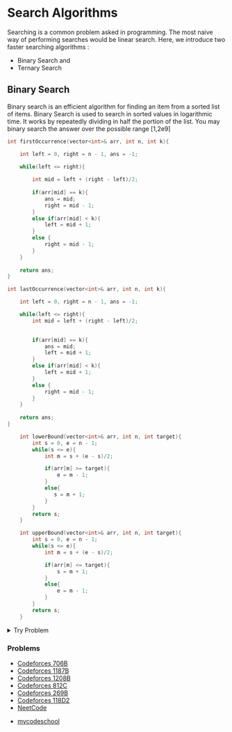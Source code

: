 # Search Algorithms

Searching is a common problem asked in programming. The most naive way of performing searches would be linear search. Here, we 
introduce two faster searching algorithms :

- Binary Search and
- Ternary Search


## Binary Search

Binary search is an efficient algorithm for finding an item from a sorted list of items. Binary Search is used to search in sorted
values in logarithmic time. It works by repeatedly dividing in half the portion of the list. You may binary search the answer over 
the possible range [1,2e9]

```c++
int firstOccurrence(vector<int>& arr, int n, int k){

    int left = 0, right = n - 1, ans = -1;

    while(left <= right){
    
        int mid = left + (right - left)/2;
        
        if(arr[mid] == k){
            ans = mid;
            right = mid - 1;
        }
        else if(arr[mid] < k){
            left = mid + 1;
        }
        else {
            right = mid - 1;
        }
    }
    
    return ans;
}
```
```c++
int lastOccurrence(vector<int>& arr, int n, int k){

    int left = 0, right = n - 1, ans = -1;

    while(left <= right){
        int mid = left + (right - left)/2;

                
        if(arr[mid] == k){
            ans = mid;
            left = mid + 1;
        }
        else if(arr[mid] < k){
            left = mid + 1;
        }
        else {
            right = mid - 1;
        }
    }
    
    return ans;
}
```

```c++
    int lowerBound(vector<int>& arr, int n, int target){
        int s = 0, e = n - 1;
        while(s <= e){
            int m = s + (e - s)/2;

            if(arr[m] >= target){
                e = m - 1;
            }
            else{
               s = m + 1; 
            }
        }
        return s;
    }
```

```c++
    int upperBound(vector<int>& arr, int n, int target){
        int s = 0, e = n - 1;
        while(s <= e){
            int m = s + (e - s)/2;

            if(arr[m] <= target){
                s = m + 1;
            }
            else{
                e = m - 1;
            }
        }
        return s;
    }
```

<details> <summary> Try Problem </summary>

 <br/>
  
[C. Maximum Median](https://codeforces.com/contest/1201/problem/C)

![image](https://user-images.githubusercontent.com/59710234/158400788-ef8cbbc6-a6b6-483d-9667-41e5f366a67d.png)
  
[Solution Code](https://ideone.com/LeqozV)  
  
</details>
  
### Problems
* [Codeforces 706B](https://codeforces.com/problemset/problem/706/B)
* [Codeforces 1187B](https://codeforces.com/contest/1187/problem/B)
* [Codeforces 1208B](https://codeforces.com/contest/1208/problem/B)
* [Codeforces 812C](https://codeforces.com/contest/812/problem/C)
* [Codeforces 269B](https://codeforces.com/contest/269/problem/B)
* [Codeforces 118D2](https://codeforces.com/contest/1118/problem/D2)
* [NeetCode](https://www.youtube.com/watch?v=U8XENwh8Oy8&list=PLot-Xpze53leNZQd0iINpD-MAhMOMzWvO&ab_channel=NeetCode)
- [mycodeschool](https://www.youtube.com/watch?v=j5uXyPJ0Pew&list=PL2_aWCzGMAwL3ldWlrii6YeLszojgH77j)
